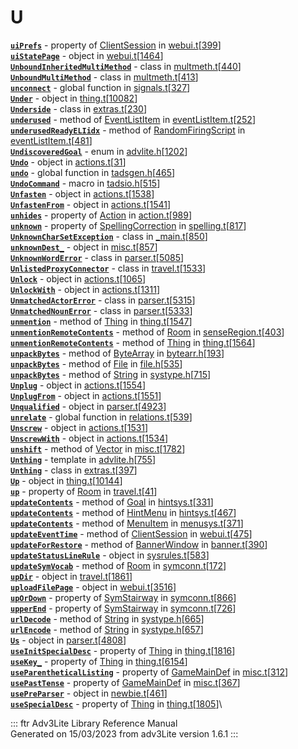 # U

[**`uiPrefs`**](../object/ClientSession.html#uiPrefs) - property of
[ClientSession](../object/ClientSession.html) in
[webui.t](../file/webui.t.html)\[[399](../source/webui.t.html#399)\]\
[**`uiStatePage`**](../object/uiStatePage.html) - object in
[webui.t](../file/webui.t.html)\[[1464](../source/webui.t.html#1464)\]\
[**`UnboundInheritedMultiMethod`**](../object/UnboundInheritedMultiMethod.html) -
class in
[multmeth.t](../file/multmeth.t.html)\[[440](../source/multmeth.t.html#440)\]\
[**`UnboundMultiMethod`**](../object/UnboundMultiMethod.html) - class in
[multmeth.t](../file/multmeth.t.html)\[[413](../source/multmeth.t.html#413)\]\
[**`unconnect`**](../file/signals.t.html#unconnect) - global function in
[signals.t](../file/signals.t.html)\[[327](../source/signals.t.html#327)\]\
[**`Under`**](../object/Under.html) - object in
[thing.t](../file/thing.t.html)\[[10082](../source/thing.t.html#10082)\]\
[**`Underside`**](../object/Underside.html) - class in
[extras.t](../file/extras.t.html)\[[230](../source/extras.t.html#230)\]\
[**`underused`**](../object/EventListItem.html#underused) - method of
[EventListItem](../object/EventListItem.html) in
[eventListItem.t](../file/eventListItem.t.html)\[[252](../source/eventListItem.t.html#252)\]\
[**`underusedReadyELIidx`**](../object/RandomFiringScript.html#underusedReadyELIidx) -
method of [RandomFiringScript](../object/RandomFiringScript.html) in
[eventListItem.t](../file/eventListItem.t.html)\[[481](../source/eventListItem.t.html#481)\]\
[**`UndiscoveredGoal`**](../file/advlite.h.html#UndiscoveredGoal) - enum
in
[advlite.h](../file/advlite.h.html)\[[1202](../source/advlite.h.html#1202)\]\
[**`Undo`**](../object/Undo.html) - object in
[actions.t](../file/actions.t.html)\[[31](../source/actions.t.html#31)\]\
[**`undo`**](../file/tadsgen.h.html#undo) - global function in
[tadsgen.h](../file/tadsgen.h.html)\[[465](../source/tadsgen.h.html#465)\]\
[**`UndoCommand`**](../file/tadsio.h.html#UndoCommand) - macro in
[tadsio.h](../file/tadsio.h.html)\[[515](../source/tadsio.h.html#515)\]\
[**`Unfasten`**](../object/Unfasten.html) - object in
[actions.t](../file/actions.t.html)\[[1538](../source/actions.t.html#1538)\]\
[**`UnfastenFrom`**](../object/UnfastenFrom.html) - object in
[actions.t](../file/actions.t.html)\[[1541](../source/actions.t.html#1541)\]\
[**`unhides`**](../object/Action.html#unhides) - property of
[Action](../object/Action.html) in
[action.t](../file/action.t.html)\[[989](../source/action.t.html#989)\]\
[**`unknown`**](../object/SpellingCorrection.html#unknown) - property of
[SpellingCorrection](../object/SpellingCorrection.html) in
[spelling.t](../file/spelling.t.html)\[[817](../source/spelling.t.html#817)\]\
[**`UnknownCharSetException`**](../object/UnknownCharSetException.html) -
class in
[\_main.t](../file/_main.t.html)\[[850](../source/_main.t.html#850)\]\
[**`unknownDest_`**](../object/unknownDest_.html) - object in
[misc.t](../file/misc.t.html)\[[857](../source/misc.t.html#857)\]\
[**`UnknownWordError`**](../object/UnknownWordError.html) - class in
[parser.t](../file/parser.t.html)\[[5085](../source/parser.t.html#5085)\]\
[**`UnlistedProxyConnector`**](../object/UnlistedProxyConnector.html) -
class in
[travel.t](../file/travel.t.html)\[[1533](../source/travel.t.html#1533)\]\
[**`Unlock`**](../object/Unlock.html) - object in
[actions.t](../file/actions.t.html)\[[1065](../source/actions.t.html#1065)\]\
[**`UnlockWith`**](../object/UnlockWith.html) - object in
[actions.t](../file/actions.t.html)\[[1311](../source/actions.t.html#1311)\]\
[**`UnmatchedActorError`**](../object/UnmatchedActorError.html) - class
in
[parser.t](../file/parser.t.html)\[[5315](../source/parser.t.html#5315)\]\
[**`UnmatchedNounError`**](../object/UnmatchedNounError.html) - class in
[parser.t](../file/parser.t.html)\[[5333](../source/parser.t.html#5333)\]\
[**`unmention`**](../object/Thing.html#unmention) - method of
[Thing](../object/Thing.html) in
[thing.t](../file/thing.t.html)\[[1547](../source/thing.t.html#1547)\]\
[**`unmentionRemoteContents`**](../object/Room.html#unmentionRemoteContents) -
method of [Room](../object/Room.html) in
[senseRegion.t](../file/senseRegion.t.html)\[[403](../source/senseRegion.t.html#403)\]\
[**`unmentionRemoteContents`**](../object/Thing.html#unmentionRemoteContents) -
method of [Thing](../object/Thing.html) in
[thing.t](../file/thing.t.html)\[[1564](../source/thing.t.html#1564)\]\
[**`unpackBytes`**](../object/ByteArray.html#unpackBytes) - method of
[ByteArray](../object/ByteArray.html) in
[bytearr.h](../file/bytearr.h.html)\[[193](../source/bytearr.h.html#193)\]\
[**`unpackBytes`**](../object/File.html#unpackBytes) - method of
[File](../object/File.html) in
[file.h](../file/file.h.html)\[[535](../source/file.h.html#535)\]\
[**`unpackBytes`**](../object/String.html#unpackBytes) - method of
[String](../object/String.html) in
[systype.h](../file/systype.h.html)\[[715](../source/systype.h.html#715)\]\
[**`Unplug`**](../object/Unplug.html) - object in
[actions.t](../file/actions.t.html)\[[1554](../source/actions.t.html#1554)\]\
[**`UnplugFrom`**](../object/UnplugFrom.html) - object in
[actions.t](../file/actions.t.html)\[[1551](../source/actions.t.html#1551)\]\
[**`Unqualified`**](../object/Unqualified.html) - object in
[parser.t](../file/parser.t.html)\[[4923](../source/parser.t.html#4923)\]\
[**`unrelate`**](../file/relations.t.html#unrelate) - global function in
[relations.t](../file/relations.t.html)\[[539](../source/relations.t.html#539)\]\
[**`Unscrew`**](../object/Unscrew.html) - object in
[actions.t](../file/actions.t.html)\[[1531](../source/actions.t.html#1531)\]\
[**`UnscrewWith`**](../object/UnscrewWith.html) - object in
[actions.t](../file/actions.t.html)\[[1534](../source/actions.t.html#1534)\]\
[**`unshift`**](../object/Vector.html#unshift) - method of
[Vector](../object/Vector.html) in
[misc.t](../file/misc.t.html)\[[1782](../source/misc.t.html#1782)\]\
[**`Unthing`**](../file/advlite.h.html#Unthing) - template in
[advlite.h](../file/advlite.h.html)\[[755](../source/advlite.h.html#755)\]\
[**`Unthing`**](../object/Unthing.html) - class in
[extras.t](../file/extras.t.html)\[[397](../source/extras.t.html#397)\]\
[**`Up`**](../object/Up.html) - object in
[thing.t](../file/thing.t.html)\[[10144](../source/thing.t.html#10144)\]\
[**`up`**](../object/Room.html#up) - property of
[Room](../object/Room.html) in
[travel.t](../file/travel.t.html)\[[41](../source/travel.t.html#41)\]\
[**`updateContents`**](../object/Goal.html#updateContents) - method of
[Goal](../object/Goal.html) in
[hintsys.t](../file/hintsys.t.html)\[[331](../source/hintsys.t.html#331)\]\
[**`updateContents`**](../object/HintMenu.html#updateContents) - method
of [HintMenu](../object/HintMenu.html) in
[hintsys.t](../file/hintsys.t.html)\[[467](../source/hintsys.t.html#467)\]\
[**`updateContents`**](../object/MenuItem.html#updateContents) - method
of [MenuItem](../object/MenuItem.html) in
[menusys.t](../file/menusys.t.html)\[[371](../source/menusys.t.html#371)\]\
[**`updateEventTime`**](../object/ClientSession.html#updateEventTime) -
method of [ClientSession](../object/ClientSession.html) in
[webui.t](../file/webui.t.html)\[[475](../source/webui.t.html#475)\]\
[**`updateForRestore`**](../object/BannerWindow.html#updateForRestore) -
method of [BannerWindow](../object/BannerWindow.html) in
[banner.t](../file/banner.t.html)\[[390](../source/banner.t.html#390)\]\
[**`updateStatusLineRule`**](../object/updateStatusLineRule.html) -
object in
[sysrules.t](../file/sysrules.t.html)\[[583](../source/sysrules.t.html#583)\]\
[**`updateSymVocab`**](../object/Room.html#updateSymVocab) - method of
[Room](../object/Room.html) in
[symconn.t](../file/symconn.t.html)\[[172](../source/symconn.t.html#172)\]\
[**`upDir`**](../object/upDir.html) - object in
[travel.t](../file/travel.t.html)\[[1861](../source/travel.t.html#1861)\]\
[**`uploadFilePage`**](../object/uploadFilePage.html) - object in
[webui.t](../file/webui.t.html)\[[3516](../source/webui.t.html#3516)\]\
[**`upOrDown`**](../object/SymStairway.html#upOrDown) - property of
[SymStairway](../object/SymStairway.html) in
[symconn.t](../file/symconn.t.html)\[[866](../source/symconn.t.html#866)\]\
[**`upperEnd`**](../object/SymStairway.html#upperEnd) - property of
[SymStairway](../object/SymStairway.html) in
[symconn.t](../file/symconn.t.html)\[[726](../source/symconn.t.html#726)\]\
[**`urlDecode`**](../object/String.html#urlDecode) - method of
[String](../object/String.html) in
[systype.h](../file/systype.h.html)\[[665](../source/systype.h.html#665)\]\
[**`urlEncode`**](../object/String.html#urlEncode) - method of
[String](../object/String.html) in
[systype.h](../file/systype.h.html)\[[657](../source/systype.h.html#657)\]\
[**`Us`**](../object/Us.html) - object in
[parser.t](../file/parser.t.html)\[[4808](../source/parser.t.html#4808)\]\
[**`useInitSpecialDesc`**](../object/Thing.html#useInitSpecialDesc) -
property of [Thing](../object/Thing.html) in
[thing.t](../file/thing.t.html)\[[1816](../source/thing.t.html#1816)\]\
[**`useKey_`**](../object/Thing.html#useKey_) - property of
[Thing](../object/Thing.html) in
[thing.t](../file/thing.t.html)\[[6154](../source/thing.t.html#6154)\]\
[**`useParentheticalListing`**](../object/GameMainDef.html#useParentheticalListing) -
property of [GameMainDef](../object/GameMainDef.html) in
[misc.t](../file/misc.t.html)\[[312](../source/misc.t.html#312)\]\
[**`usePastTense`**](../object/GameMainDef.html#usePastTense) - property
of [GameMainDef](../object/GameMainDef.html) in
[misc.t](../file/misc.t.html)\[[367](../source/misc.t.html#367)\]\
[**`usePreParser`**](../object/usePreParser.html) - object in
[newbie.t](../file/newbie.t.html)\[[461](../source/newbie.t.html#461)\]\
[**`useSpecialDesc`**](../object/Thing.html#useSpecialDesc) - property
of [Thing](../object/Thing.html) in
[thing.t](../file/thing.t.html)\[[1805](../source/thing.t.html#1805)\]\

::: ftr
Adv3Lite Library Reference Manual\
Generated on 15/03/2023 from adv3Lite version 1.6.1
:::
